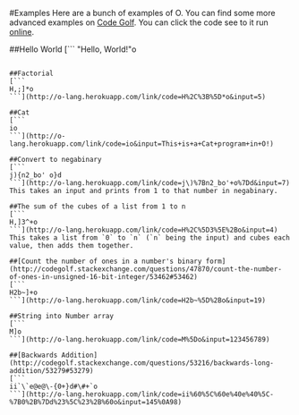 #Examples
Here are a bunch of examples of O. You can find some more advanced examples on [Code Golf](http://codegolf.stackexchange.com/users/41711/phase?tab=answers&sort=newest). You can click the code see to it run [online](http://o-lang.herokuapp.com).

##Hello World
[```
"Hello, World!"o
```](http://o-lang.herokuapp.com/link/code=%22Hello%2C+World!%22o&input=)

##Factorial
[```
H,;]*o
```](http://o-lang.herokuapp.com/link/code=H%2C%3B%5D*o&input=5)

##Cat
[```
io
```](http://o-lang.herokuapp.com/link/code=io&input=This+is+a+Cat+program+in+O!)

##Convert to negabinary
[```
j){n2_bo' o}d
```](http://o-lang.herokuapp.com/link/code=j\)%7Bn2_bo'+o%7Dd&input=7)
This takes an input and prints from 1 to that number in negabinary.

##The sum of the cubes of a list from 1 to n
[```
H,]3^+o
```](http://o-lang.herokuapp.com/link/code=H%2C%5D3%5E%2Bo&input=4)
This takes a list from `0` to `n` (`n` being the input) and cubes each value, then adds them together.

##[Count the number of ones in a number's binary form](http://codegolf.stackexchange.com/questions/47870/count-the-number-of-ones-in-unsigned-16-bit-integer/53462#53462)
[```
H2b~]+o
```](http://o-lang.herokuapp.com/link/code=H2b~%5D%2Bo&input=19)

##String into Number array
[```
M]o
```](http://o-lang.herokuapp.com/link/code=M%5Do&input=123456789)

##[Backwards Addition](http://codegolf.stackexchange.com/questions/53216/backwards-long-addition/53279#53279)
[```
ii`\`e@e@\-{0+}d#\#+`o
```](http://o-lang.herokuapp.com/link/code=ii%60%5C%60e%40e%40%5C-%7B0%2B%7Dd%23%5C%23%2B%60o&input=145%0A98)
